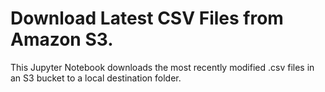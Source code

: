 # Download Latest CSV Files from Amazon S3. 

This Jupyter Notebook downloads the most recently modified .csv files in an S3 bucket to a local destination folder. 
